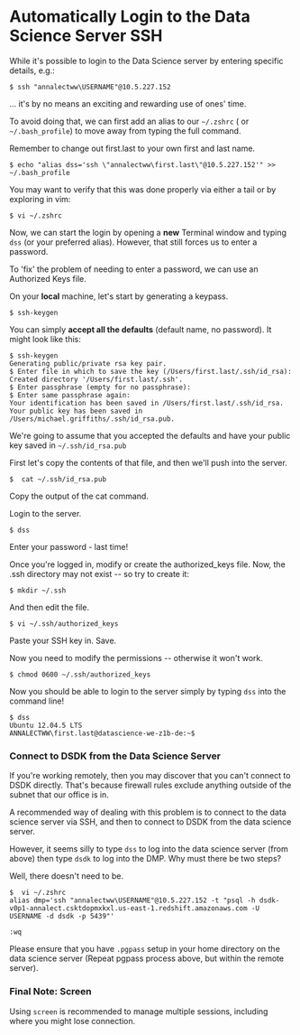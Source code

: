 
# Automatically Login to the Data Science Server SSH

While it's possible to login to the Data Science server by entering specific details, e.g.:


	$ ssh "annalectww\USERNAME"@10.5.227.152


... it's by no means an exciting and rewarding use of ones' time.

To avoid doing that, we can first add an alias to our `~/.zshrc` ( or `~/.bash_profile`) to move away from typing the full command.

Remember to change out first.last to your own first and last name.

	$ echo "alias dss='ssh \"annalectww\first.last\"@10.5.227.152'" >> ~/.bash_profile
You may want to verify that this was done properly via either a tail or by exploring in vim:

	$ vi ~/.zshrc

Now, we can start the login by opening a **new** Terminal window and typing ```dss``` (or your preferred alias). However, that still forces us to enter a password. 

To 'fix' the problem of needing to enter a password, we can use an Authorized Keys file. 

On your **local** machine, let's start by generating a keypass.

	$ ssh-keygen

You can simply **accept all the defaults** (default name, no password). It might look like this:

```
$ ssh-keygen
Generating public/private rsa key pair.
$ Enter file in which to save the key (/Users/first.last/.ssh/id_rsa): 
Created directory '/Users/first.last/.ssh'.
$ Enter passphrase (empty for no passphrase): 
$ Enter same passphrase again: 
Your identification has been saved in /Users/first.last/.ssh/id_rsa.
Your public key has been saved in /Users/michael.griffiths/.ssh/id_rsa.pub.
```

We're going to assume that you accepted the defaults and have your public key saved in `~/.ssh/id_rsa.pub`

First let's copy the contents of that file, and then we'll push into the server.

	$  cat ~/.ssh/id_rsa.pub
	
Copy the output of the cat command.

Login to the server.

	$ dss
		
Enter your password - last time!

Once you're logged in, modify or create the authorized_keys file.
Now, the .ssh directory may not exist -- so try to create it:

	$ mkdir ~/.ssh
	
And then edit the file.

	$ vi ~/.ssh/authorized_keys
	
Paste your SSH key in. Save.

Now you need to modify the permissions -- otherwise it won't work.

	$ chmod 0600 ~/.ssh/authorized_keys


Now you should be able to login to the server simply by typing `dss` into the command line!

	$ dss
	Ubuntu 12.04.5 LTS
	ANNALECTWW\first.last@datascience-we-z1b-de:~$ 



### Connect to DSDK from the Data Science Server

If you're working remotely, then you may discover that you can't connect to DSDK directly. That's because firewall rules exclude anything outside of the subnet that our office is in. 

A recommended way of dealing with this problem is to connect to the data science server via SSH, and then to connect to DSDK from the data science server.

However, it seems silly to type `dss` to log into the data science server (from above) then type `dsdk` to log into the DMP. Why must there be two steps?

Well, there doesn't need to be.


	$  vi ~/.zshrc
	alias dmp='ssh "annalectww\USERNAME"@10.5.227.152 -t "psql -h dsdk-v0p1-annalect.csktdopmxkxl.us-east-1.redshift.amazonaws.com -U USERNAME -d dsdk -p 5439"'

`:wq`


Please ensure that you have `.pgpass` setup in your home directory on the data science server (Repeat pgpass process above, but within the remote server).

### Final Note: Screen

Using `screen` is recommended to manage multiple sessions, including where you might lose connection. 
